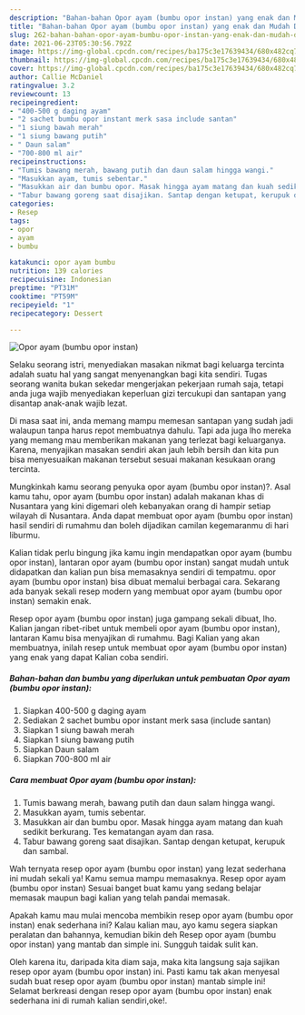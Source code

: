 ```yaml
---
description: "Bahan-bahan Opor ayam (bumbu opor instan) yang enak dan Mudah Dibuat"
title: "Bahan-bahan Opor ayam (bumbu opor instan) yang enak dan Mudah Dibuat"
slug: 262-bahan-bahan-opor-ayam-bumbu-opor-instan-yang-enak-dan-mudah-dibuat
date: 2021-06-23T05:30:56.792Z
image: https://img-global.cpcdn.com/recipes/ba175c3e17639434/680x482cq70/opor-ayam-bumbu-opor-instan-foto-resep-utama.jpg
thumbnail: https://img-global.cpcdn.com/recipes/ba175c3e17639434/680x482cq70/opor-ayam-bumbu-opor-instan-foto-resep-utama.jpg
cover: https://img-global.cpcdn.com/recipes/ba175c3e17639434/680x482cq70/opor-ayam-bumbu-opor-instan-foto-resep-utama.jpg
author: Callie McDaniel
ratingvalue: 3.2
reviewcount: 13
recipeingredient:
- "400-500 g daging ayam"
- "2 sachet bumbu opor instant merk sasa include santan"
- "1 siung bawah merah"
- "1 siung bawang putih"
- " Daun salam"
- "700-800 ml air"
recipeinstructions:
- "Tumis bawang merah, bawang putih dan daun salam hingga wangi."
- "Masukkan ayam, tumis sebentar."
- "Masukkan air dan bumbu opor. Masak hingga ayam matang dan kuah sedikit berkurang. Tes kematangan ayam dan rasa."
- "Tabur bawang goreng saat disajikan. Santap dengan ketupat, kerupuk dan sambal."
categories:
- Resep
tags:
- opor
- ayam
- bumbu

katakunci: opor ayam bumbu 
nutrition: 139 calories
recipecuisine: Indonesian
preptime: "PT31M"
cooktime: "PT59M"
recipeyield: "1"
recipecategory: Dessert

---
```



![Opor ayam (bumbu opor instan)](https://img-global.cpcdn.com/recipes/ba175c3e17639434/680x482cq70/opor-ayam-bumbu-opor-instan-foto-resep-utama.jpg)

Selaku seorang istri, menyediakan masakan nikmat bagi keluarga tercinta adalah suatu hal yang sangat menyenangkan bagi kita sendiri. Tugas seorang  wanita bukan sekedar mengerjakan pekerjaan rumah saja, tetapi anda juga wajib menyediakan keperluan gizi tercukupi dan santapan yang disantap anak-anak wajib lezat.

Di masa  saat ini, anda memang mampu memesan santapan yang sudah jadi walaupun tanpa harus repot membuatnya dahulu. Tapi ada juga lho mereka yang memang mau memberikan makanan yang terlezat bagi keluarganya. Karena, menyajikan masakan sendiri akan jauh lebih bersih dan kita pun bisa menyesuaikan makanan tersebut sesuai makanan kesukaan orang tercinta. 



Mungkinkah kamu seorang penyuka opor ayam (bumbu opor instan)?. Asal kamu tahu, opor ayam (bumbu opor instan) adalah makanan khas di Nusantara yang kini digemari oleh kebanyakan orang di hampir setiap wilayah di Nusantara. Anda dapat membuat opor ayam (bumbu opor instan) hasil sendiri di rumahmu dan boleh dijadikan camilan kegemaranmu di hari liburmu.

Kalian tidak perlu bingung jika kamu ingin mendapatkan opor ayam (bumbu opor instan), lantaran opor ayam (bumbu opor instan) sangat mudah untuk didapatkan dan kalian pun bisa memasaknya sendiri di tempatmu. opor ayam (bumbu opor instan) bisa dibuat memalui berbagai cara. Sekarang ada banyak sekali resep modern yang membuat opor ayam (bumbu opor instan) semakin enak.

Resep opor ayam (bumbu opor instan) juga gampang sekali dibuat, lho. Kalian jangan ribet-ribet untuk membeli opor ayam (bumbu opor instan), lantaran Kamu bisa menyajikan di rumahmu. Bagi Kalian yang akan membuatnya, inilah resep untuk membuat opor ayam (bumbu opor instan) yang enak yang dapat Kalian coba sendiri.

<!--inarticleads1-->

##### Bahan-bahan dan bumbu yang diperlukan untuk pembuatan Opor ayam (bumbu opor instan):

1. Siapkan 400-500 g daging ayam
1. Sediakan 2 sachet bumbu opor instant merk sasa (include santan)
1. Siapkan 1 siung bawah merah
1. Siapkan 1 siung bawang putih
1. Siapkan  Daun salam
1. Siapkan 700-800 ml air




<!--inarticleads2-->

##### Cara membuat Opor ayam (bumbu opor instan):

1. Tumis bawang merah, bawang putih dan daun salam hingga wangi.
1. Masukkan ayam, tumis sebentar.
1. Masukkan air dan bumbu opor. Masak hingga ayam matang dan kuah sedikit berkurang. Tes kematangan ayam dan rasa.
1. Tabur bawang goreng saat disajikan. Santap dengan ketupat, kerupuk dan sambal.




Wah ternyata resep opor ayam (bumbu opor instan) yang lezat sederhana ini mudah sekali ya! Kamu semua mampu memasaknya. Resep opor ayam (bumbu opor instan) Sesuai banget buat kamu yang sedang belajar memasak maupun bagi kalian yang telah pandai memasak.

Apakah kamu mau mulai mencoba membikin resep opor ayam (bumbu opor instan) enak sederhana ini? Kalau kalian mau, ayo kamu segera siapkan peralatan dan bahannya, kemudian bikin deh Resep opor ayam (bumbu opor instan) yang mantab dan simple ini. Sungguh taidak sulit kan. 

Oleh karena itu, daripada kita diam saja, maka kita langsung saja sajikan resep opor ayam (bumbu opor instan) ini. Pasti kamu tak akan menyesal sudah buat resep opor ayam (bumbu opor instan) mantab simple ini! Selamat berkreasi dengan resep opor ayam (bumbu opor instan) enak sederhana ini di rumah kalian sendiri,oke!.

